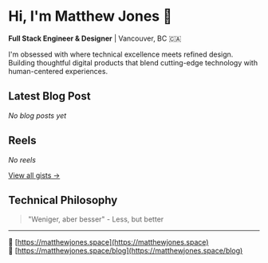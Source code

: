 # Hi, I'm Matthew Jones 👋

**Full Stack Engineer & Designer** | Vancouver, BC 🇨🇦

I'm obsessed with where technical excellence meets refined design. Building thoughtful digital products that blend cutting-edge technology with human-centered experiences.

## Latest Blog Post

<!-- BLOG:START -->
*No blog posts yet*
<!-- BLOG:END -->

## Reels

<!-- REEL:START -->
*No reels*
<!-- REEL:END -->

[View all gists →](https://gist.github.com/hew)

## Technical Philosophy

> "Weniger, aber besser" - Less, but better

--- 

🔗 [https://matthewjones.space](https://matthewjones.space)<br />
📖 [https://matthewjones.space/blog](https://matthewjones.space/blog)
